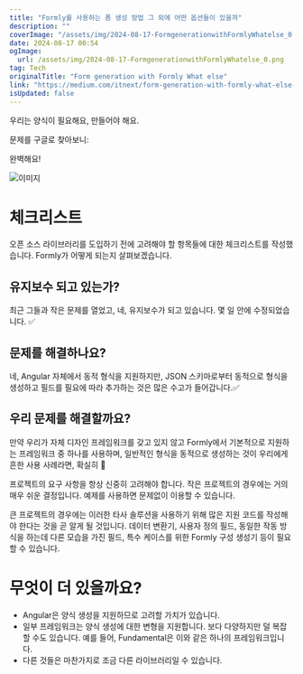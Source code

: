 ```yaml
---
title: "Formly를 사용하는 폼 생성 방법 그 외에 어떤 옵션들이 있을까"
description: ""
coverImage: "/assets/img/2024-08-17-FormgenerationwithFormlyWhatelse_0.png"
date: 2024-08-17 00:54
ogImage: 
  url: /assets/img/2024-08-17-FormgenerationwithFormlyWhatelse_0.png
tag: Tech
originalTitle: "Form generation with Formly What else"
link: "https://medium.com/itnext/form-generation-with-formly-what-else-01f0694f0e86"
isUpdated: false
---
```



우리는 양식이 필요해요, 만들어야 해요.

문제를 구글로 찾아보니:

완벽해요!

![이미지](/assets/img/2024-08-17-FormgenerationwithFormlyWhatelse_0.png)

<div class="content-ad"></div>

# 체크리스트

오픈 소스 라이브러리를 도입하기 전에 고려해야 할 항목들에 대한 체크리스트를 작성했습니다. Formly가 어떻게 되는지 살펴보겠습니다.

## 유지보수 되고 있는가?

최근 그들과 작은 문제를 열었고, 네, 유지보수가 되고 있습니다. 몇 일 안에 수정되었습니다. ✅

<div class="content-ad"></div>

## 문제를 해결하나요?

네, Angular 자체에서 동적 형식을 지원하지만, JSON 스키마로부터 동적으로 형식을 생성하고 필드를 필요에 따라 추가하는 것은 많은 수고가 들어갑니다.✅

## 우리 문제를 해결할까요?

만약 우리가 자체 디자인 프레임워크를 갖고 있지 않고 Formly에서 기본적으로 지원하는 프레임워크 중 하나를 사용하며, 일반적인 형식을 동적으로 생성하는 것이 우리에게 흔한 사용 사례라면, 확실히 💯

<div class="content-ad"></div>

프로젝트의 요구 사항을 항상 신중히 고려해야 합니다. 작은 프로젝트의 경우에는 거의 매우 쉬운 결정입니다. 예제를 사용하면 문제없이 이용할 수 있습니다.

큰 프로젝트의 경우에는 이러한 타사 솔루션을 사용하기 위해 많은 지원 코드를 작성해야 한다는 것을 곧 알게 될 것입니다. 데이터 변환기, 사용자 정의 필드, 동일한 작동 방식을 하는데 다른 모습을 가진 필드, 특수 케이스를 위한 Formly 구성 생성기 등이 필요할 수 있습니다.

# 무엇이 더 있을까요?

- Angular은 양식 생성을 지원하므로 고려할 가치가 있습니다.
- 일부 프레임워크는 양식 생성에 대한 변형을 지원합니다. 보다 다양하지만 덜 복잡할 수도 있습니다. 예를 들어, Fundamental은 이와 같은 하나의 프레임워크입니다.
- 다른 것들은 마찬가지로 조금 다른 라이브러리일 수 있습니다.